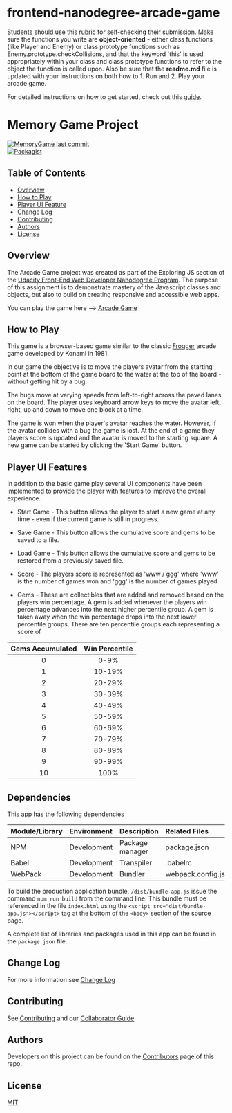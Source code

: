frontend-nanodegree-arcade-game
===============================

Students should use this [rubric](https://review.udacity.com/#!/projects/2696458597/rubric) for self-checking their submission. Make sure the functions you write are **object-oriented** - either class functions (like Player and Enemy) or class prototype functions such as Enemy.prototype.checkCollisions, and that the keyword 'this' is used appropriately within your class and class prototype functions to refer to the object the function is called upon. Also be sure that the **readme.md** file is updated with your instructions on both how to 1. Run and 2. Play your arcade game.

For detailed instructions on how to get started, check out this [guide](https://docs.google.com/document/d/1v01aScPjSWCCWQLIpFqvg3-vXLH2e8_SZQKC8jNO0Dc/pub?embedded=true).

# Memory Game Project

[![MemoryGame last commit](https://img.shields.io/github/last-commit/google/skia.svg)](https://github.com/jdmedlock/arcadegame)
<br/>
[![Packagist](https://img.shields.io/packagist/l/doctrine/orm.svg)](https://github.com/jdmedlock/arcadegame/)

## Table of Contents

* [Overview](#overview)
* [How to Play](#how-to-play)
* [Player UI Feature](#player-ui-features)
* [Change Log](#change-log)
* [Contributing](#contributing)
* [Authors](#authors)
* [License](#license)

## Overview

The Arcade Game project was created as part of the Exploring JS section of the
[Udacity Front-End Web Developer Nanodegree Program](https://www.udacity.com/course/front-end-web-developer-nanodegree--nd001). The
purpose of this assignment is to demonstrate mastery of the Javascript classes
and objects, but also to build on creating responsive and accessible web apps.

You can play the game here --> [Arcade Game](https://jdmedlock.github.io/arcadegame/)

## How to Play

This game is a browser-based game similar to the classic
[Frogger](https://en.wikipedia.org/wiki/Frogger) arcade game developed by
Konami in 1981.

In our game the objective is to move the players avatar from the starting point
at the bottom of the game board to the water at the top of the board - without
getting hit by a bug.

The bugs move at varying speeds from left-to-right across the paved lanes on
the board. The player uses keyboard arrow keys to move the avatar left, right,
up and down to move one block at a time.

The game is won when the player's avatar reaches the water. However, if the
avatar collides with a bug the game is lost. At the end of a game they players
score is updated and the avatar is moved to the starting square. A new game can
be started by clicking the 'Start Game' button.

## Player UI Features

In addition to the basic game play several UI components have been implemented
to provide the player with features to improve the overall experience.

* Start Game - This button allows the player to start a new game at any time -
even if the current game is still in progress.

* Save Game - This button allows the cumulative score and gems to be saved to
a file.

* Load Game - This button allows the cumulative score and gems to be restored
from a previously saved file.

* Score - The players score is represented as 'www / ggg' where 'www' is the
number of games won and 'ggg' is the number of games played

* Gems - These are collectibles that are added and removed based on the
players win percentage. A gem is added whenever the players win percentage
advances into the next higher percentile group. A gem is taken away when the win
percentage drops into the next lower percentile groups. There are ten percentile
groups each representing a score of

| Gems Accumulated | Win Percentile |
|:----------------:|:--------------:|
| 0 | 0-9% |
| 1 | 10-19% |
| 2 | 20-29% |
| 3 | 30-39% |
| 4 | 40-49% |
| 5 | 50-59% |
| 6 | 60-69% |
| 7 | 70-79% |
| 8 | 80-89% |
| 9 | 90-99% |
| 10 | 100% |

## Dependencies

This app has the following dependencies

| Module/Library | Environment | Description | Related Files |
|:---------------|:------------|:------------|:--------------|
| NPM            | Development | Package manager | package.json |
| Babel          | Development | Transpiler  | .babelrc |
| WebPack        | Development | Bundler     | webpack.config.js |

To build the production application bundle, `/dist/bundle-app.js` issue the
command `npm run build` from the command line. This bundle must be referenced
in the file `index.html` using the `<script src="dist/bundle-app.js"></script>`
tag at the bottom of the `<body>` section of the source page.

A complete list of libraries and packages used in this app can be found in the
`package.json` file.

## Change Log

For more information see [Change Log](https://github.com/jdmedlock/arcadegame/blob/development/CHANGELOG.md)

## Contributing

See [Contributing](https://github.com/jdmedlock/arcadegame/blob/development/CONTRIBUTING.md)
and our [Collaborator Guide](https://github.com/jdmedlock/arcadegame/blob/development/COLLABORATOR_GUIDE.md).

## Authors

Developers on this project can be found on the [Contributors](https://github.com/jdmedlock/arcadegame/graphs/contributors) page of this repo.

## License

[MIT](https://tldrlegal.com/license/mit-license)

